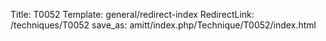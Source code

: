 Title: T0052
Template: general/redirect-index
RedirectLink: /techniques/T0052
save_as: amitt/index.php/Technique/T0052/index.html
